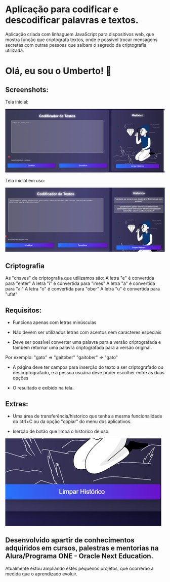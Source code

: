 

# Aplicação para codificar e descodificar palavras e textos.

Aplicação criada com linhaguem JavaScript para dispositivos web, que mostra função que criptografa textos, onde e possivel trocar mensagens secretas com outras pessoas que saibam o segredo da criptografia utilizada.


# Olá, eu sou o Umberto! 👋

## Screenshots:

Tela inicial:

![App Screenshot](https://github.com/Dnakalfa/decodificador/blob/main/screeshots/tela%20geral.png)

Tela inicial em uso:

![App Screenshot](https://github.com/Dnakalfa/decodificador/blob/main/screeshots/tela%20em%20uso.png)



## Criptografia

As "chaves" de criptografia que utilizamos são:
A letra "e" é convertida para "enter"
A letra "i" é convertida para "imes"
A letra "a" é convertida para "ai"
A letra "o" é convertida para "ober"
A letra "u" é convertida para "ufat"


## Requisitos:

* Funciona apenas com letras minúsculas

* Não devem ser utilizados letras com acentos nem caracteres especiais

* Deve ser possível converter uma palavra para a versão criptografada e também retornar uma palavra criptografada para a versão original.

Por exemplo:
"gato" => "gaitober"
"gaitober" => "gato"

* A página deve ter campos para inserção do texto a ser criptografado ou descriptografado, e a pessoa usuária deve poder escolher entre as duas opções

* O resultado e exibido na tela.

## Extras:

* Uma área de transferência/historico que tenha a mesma funcionalidade do ctrl+C ou da opção "copiar" do menu dos aplicativos.

* Iserção de botão que limpa o historico de uso.

![App Screenshot](https://github.com/Dnakalfa/decodificador/blob/main/screeshots/historico.png)



## Desenvolvido apartir de conhecimentos adquiridos em cursos, palestras e mentorias na Alura/Programa ONE - Oracle Next Education.

Atualmente estou ampliando estes pequenos projetos, que ocorrerão a medida que o aprendizado evoluir.

